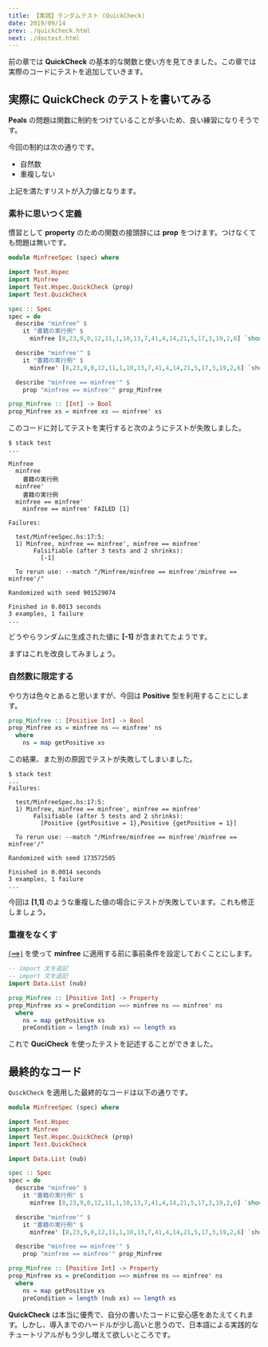 ```yaml
---
title: 【実践】ランダムテスト (QuickCheck)
date: 2019/09/14
prev: ./quickcheck.html
next: ./doctest.html
---
```


前の章では **QuickCheck** の基本的な関数と使い方を見てきました。この章では実際のコードにテストを追加していきます。

## 実際に QuickCheck のテストを書いてみる

**Peals** の問題は関数に制約をつけていることが多いため、良い練習になりそうです。

今回の制約は次の通りです。

- 自然数
- 重複しない

上記を満たすリストが入力値となります。

### 素朴に思いつく定義

慣習として **property** のための関数の接頭辞には **prop** をつけます。つけなくても問題は無いです。

```haskell
module MinfreeSpec (spec) where

import Test.Hspec
import Minfree
import Test.Hspec.QuickCheck (prop)
import Test.QuickCheck

spec :: Spec
spec = do
  describe "minfree" $
    it "書籍の実行例" $
      minfree [8,23,9,0,12,11,1,10,13,7,41,4,14,21,5,17,3,19,2,6] `shouldBe` 15

  describe "minfree'" $
    it "書籍の実行例" $
      minfree' [8,23,9,0,12,11,1,10,13,7,41,4,14,21,5,17,3,19,2,6] `shouldBe` 15

  describe "minfree == minfree'" $
    prop "minfree == minfree'" prop_Minfree

prop_Minfree :: [Int] -> Bool
prop_Minfree xs = minfree xs == minfree' xs
```

このコードに対してテストを実行すると次のようにテストが失敗しました。

```shell-session
$ stack test
...

Minfree
  minfree
    書籍の実行例
  minfree'
    書籍の実行例
  minfree == minfree'
    minfree == minfree' FAILED [1]

Failures:

  test/MinfreeSpec.hs:17:5:
  1) Minfree, minfree == minfree', minfree == minfree'
       Falsifiable (after 3 tests and 2 shrinks):
         [-1]

  To rerun use: --match "/Minfree/minfree == minfree'/minfree == minfree'/"

Randomized with seed 901529074

Finished in 0.0013 seconds
3 examples, 1 failure
...
```

どうやらランダムに生成された値に **[-1]** が含まれてたようです。

まずはこれを改良してみましょう。

### 自然数に限定する

やり方は色々とあると思いますが、今回は **Positive** 型を利用することにします。

```haskell
prop_Minfree :: [Positive Int] -> Bool
prop_Minfree xs = minfree ns == minfree' ns
  where
    ns = map getPositive xs
```

この結果、また別の原因でテストが失敗してしまいました。

```shell-session
$ stack test
...
Failures:

  test/MinfreeSpec.hs:17:5:
  1) Minfree, minfree == minfree', minfree == minfree'
       Falsifiable (after 5 tests and 2 shrinks):
         [Positive {getPositive = 1},Positive {getPositive = 1}]

  To rerun use: --match "/Minfree/minfree == minfree'/minfree == minfree'/"

Randomized with seed 173572505

Finished in 0.0014 seconds
3 examples, 1 failure
...
```

今回は **[1,1]** のような重複した値の場合にテストが失敗しています。これも修正しましょう。

### 重複をなくす

[(==>)](https://hackage.haskell.org/package/QuickCheck-2.13.2/docs/Test-QuickCheck.html#v:-61--61--62-) を使って **minfree** に適用する前に事前条件を設定しておくことにします。

```haskell
-- import 文を追記
-- import 文を追記
import Data.List (nub)

prop_Minfree :: [Positive Int] -> Property
prop_Minfree xs = preCondition ==> minfree ns == minfree' ns
  where
    ns = map getPositive xs
    preCondition = length (nub xs) == length xs
```

これで **QuciCheck** を使ったテストを記述することができました。

## 最終的なコード

`QuickCheck` を適用した最終的なコードは以下の通りです。

```haskell
module MinfreeSpec (spec) where

import Test.Hspec
import Minfree
import Test.Hspec.QuickCheck (prop)
import Test.QuickCheck

import Data.List (nub)

spec :: Spec
spec = do
  describe "minfree" $
    it "書籍の実行例" $
      minfree [8,23,9,0,12,11,1,10,13,7,41,4,14,21,5,17,3,19,2,6] `shouldBe` 15

  describe "minfree'" $
    it "書籍の実行例" $
      minfree' [8,23,9,0,12,11,1,10,13,7,41,4,14,21,5,17,3,19,2,6] `shouldBe` 15

  describe "minfree == minfree'" $
    prop "minfree == minfree'" prop_Minfree

prop_Minfree :: [Positive Int] -> Property
prop_Minfree xs = preCondition ==> minfree ns == minfree' ns
  where
    ns = map getPositive xs
    preCondition = length (nub xs) == length xs
```

**QuickCheck** は本当に優秀で、自分の書いたコードに安心感をあたえてくれます。しかし、導入までのハードルが少し高いと思うので、日本語による実践的なチュートリアルがもう少し増えて欲しいところです。
